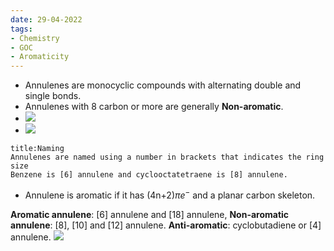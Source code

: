 ```yaml
---
date: 29-04-2022
tags:
- Chemistry
- GOC
- Aromaticity
---
```

- Annulenes are monocyclic compounds with alternating double and single
bonds.
- Annulenes with 8 carbon or more are generally **Non-aromatic**.
- ![](https://i.imgur.com/jwsdC8P.png)
- ![](https://i.imgur.com/cVdahrJ.png)

```ad-note 
title:Naming
Annulenes are named using a number in brackets that indicates the ring size
Benzene is [6] annulene and cyclooctatetraene is [8] annulene.
```
- Annulene is aromatic if it has (4n+2)$\pi e^{-}$ and a planar carbon skeleton.

 **Aromatic annulene**: [6] annulene and [18] annulene,
 **Non-aromatic annulene**: [8], [10] and [12] annulene.
 **Anti-aromatic**: cyclobutadiene or [4] annulene.
 ![](https://i.imgur.com/U4tQlTy.png)
